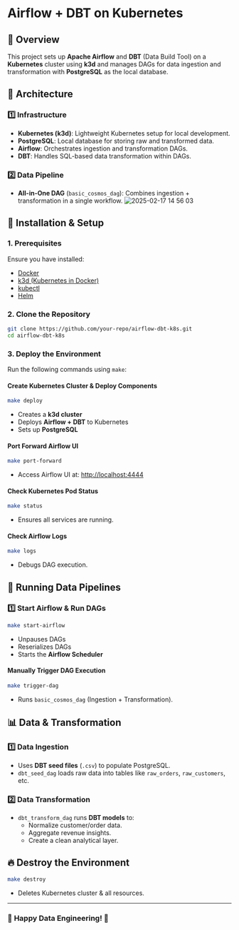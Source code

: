 # Airflow + DBT on Kubernetes

## 📌 Overview
This project sets up **Apache Airflow** and **DBT** (Data Build Tool) on a **Kubernetes** cluster using **k3d** and manages DAGs for data ingestion and transformation with **PostgreSQL** as the local database.

## 📁 Architecture

### 1️⃣ **Infrastructure**
- **Kubernetes (k3d)**: Lightweight Kubernetes setup for local development.
- **PostgreSQL**: Local database for storing raw and transformed data.
- **Airflow**: Orchestrates ingestion and transformation DAGs.
- **DBT**: Handles SQL-based data transformation within DAGs.

### 2️⃣ **Data Pipeline**
- **All-in-One DAG** (`basic_cosmos_dag`): Combines ingestion + transformation in a single workflow.
![2025-02-17 14 56 03](https://github.com/user-attachments/assets/ccc5a146-5438-4b1c-be18-37e20f9dd610)

## 🚀 Installation & Setup

### **1. Prerequisites**
Ensure you have installed:
- [Docker](https://www.docker.com/get-started)
- [k3d (Kubernetes in Docker)](https://k3d.io/)
- [kubectl](https://kubernetes.io/docs/tasks/tools/)
- [Helm](https://helm.sh/docs/intro/install/)

### **2. Clone the Repository**
```sh
git clone https://github.com/your-repo/airflow-dbt-k8s.git
cd airflow-dbt-k8s
```

### **3. Deploy the Environment**
Run the following commands using `make`:

#### **Create Kubernetes Cluster & Deploy Components**
```sh
make deploy
```
- Creates a **k3d cluster**
- Deploys **Airflow + DBT** to Kubernetes
- Sets up **PostgreSQL**

#### **Port Forward Airflow UI**
```sh
make port-forward
```
- Access Airflow UI at: [http://localhost:4444](http://localhost:4444)

#### **Check Kubernetes Pod Status**
```sh
make status
```
- Ensures all services are running.

#### **Check Airflow Logs**
```sh
make logs
```
- Debugs DAG execution.

## 🎯 Running Data Pipelines

### **1️⃣ Start Airflow & Run DAGs**
```sh
make start-airflow
```
- Unpauses DAGs
- Reserializes DAGs
- Starts the **Airflow Scheduler**

#### **Manually Trigger DAG Execution**
```sh
make trigger-dag
```
- Runs `basic_cosmos_dag` (Ingestion + Transformation).



## 📊 Data & Transformation

### **1️⃣ Data Ingestion**
- Uses **DBT seed files** (`.csv`) to populate PostgreSQL.
- `dbt_seed_dag` loads raw data into tables like `raw_orders`, `raw_customers`, etc.

### **2️⃣ Data Transformation**
- `dbt_transform_dag` runs **DBT models** to:
  - Normalize customer/order data.
  - Aggregate revenue insights.
  - Create a clean analytical layer.

## 🔥 Destroy the Environment
```sh
make destroy
```
- Deletes Kubernetes cluster & all resources.

---
### 🚀 **Happy Data Engineering!** 🎯

